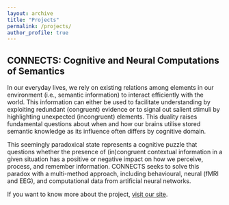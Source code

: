 ```yaml
---
layout: archive
title: "Projects"
permalink: /projects/
author_profile: true
---
```



## CONNECTS: Cognitive and Neural Computations of Semantics

In our everyday lives, we rely on existing relations among elements in our environment (i.e., semantic information) to interact efficiently with the world. This information can either be used to facilitate understanding by exploiting redundant (congruent) evidence or to signal out salient stimuli by highlighting unexpected (incongruent) elements. This duality raises fundamental questions about when and how our brains utilise stored semantic knowledge as its influence often differs by cognitive domain. 

This seemingly paradoxical state represents a cognitive puzzle that questions whether the presence of (in)congruent contextual information in a given situation has a positive or negative impact on how we perceive, process, and remember information. CONNECTS seeks to solve this paradox with a multi-method approach, including behavioural, neural (fMRI and EEG), and computational data from artificial neural networks.

If you want to know more about the project, [visit our site](https://sites.google.com/view/connects-site).

